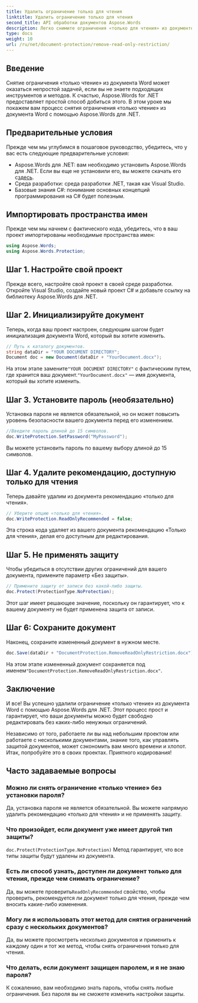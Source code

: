 ```yaml
---
title: Удалить ограничение только для чтения
linktitle: Удалить ограничение только для чтения
second_title: API обработки документов Aspose.Words
description: Легко снимите ограничения «только для чтения» из документов Word с помощью Aspose.Words for .NET с помощью нашего подробного пошагового руководства. Идеально подходит для разработчиков.
type: docs
weight: 10
url: /ru/net/document-protection/remove-read-only-restriction/
---
```

## Введение

Снятие ограничения «только чтение» из документа Word может оказаться непростой задачей, если вы не знаете подходящих инструментов и методов. К счастью, Aspose.Words for .NET предоставляет простой способ добиться этого. В этом уроке мы покажем вам процесс снятия ограничения «только чтение» из документа Word с помощью Aspose.Words для .NET.

## Предварительные условия

Прежде чем мы углубимся в пошаговое руководство, убедитесь, что у вас есть следующие предварительные условия:

-  Aspose.Words для .NET: вам необходимо установить Aspose.Words для .NET. Если вы еще не установили его, вы можете скачать его с[здесь](https://releases.aspose.com/words/net/).
- Среда разработки: среда разработки .NET, такая как Visual Studio.
- Базовые знания C#: понимание основных концепций программирования на C# будет полезным.

## Импортировать пространства имен

Прежде чем мы начнем с фактического кода, убедитесь, что в ваш проект импортированы необходимые пространства имен:

```csharp
using Aspose.Words;
using Aspose.Words.Protection;
```

## Шаг 1. Настройте свой проект

Прежде всего, настройте свой проект в своей среде разработки. Откройте Visual Studio, создайте новый проект C# и добавьте ссылку на библиотеку Aspose.Words для .NET.

## Шаг 2. Инициализируйте документ

Теперь, когда ваш проект настроен, следующим шагом будет инициализация документа Word, который вы хотите изменить.

```csharp
// Путь к каталогу документов.
string dataDir = "YOUR DOCUMENT DIRECTORY";
Document doc = new Document(dataDir + "YourDocument.docx");
```

 На этом этапе замените`"YOUR DOCUMENT DIRECTORY"` с фактическим путем, где хранится ваш документ.`"YourDocument.docx"` — имя документа, который вы хотите изменить.

## Шаг 3. Установите пароль (необязательно)

Установка пароля не является обязательной, но он может повысить уровень безопасности вашего документа перед его изменением.

```csharp
//Введите пароль длиной до 15 символов.
doc.WriteProtection.SetPassword("MyPassword");
```

Вы можете установить пароль по вашему выбору длиной до 15 символов.

## Шаг 4. Удалите рекомендацию, доступную только для чтения

Теперь давайте удалим из документа рекомендацию «только для чтения».

```csharp
// Уберите опцию «только для чтения».
doc.WriteProtection.ReadOnlyRecommended = false;
```

Эта строка кода удаляет из вашего документа рекомендацию «Только для чтения», делая его доступным для редактирования.

## Шаг 5. Не применять защиту

Чтобы убедиться в отсутствии других ограничений для вашего документа, примените параметр «Без защиты».

```csharp
// Примените защиту от записи без какой-либо защиты.
doc.Protect(ProtectionType.NoProtection);
```

Этот шаг имеет решающее значение, поскольку он гарантирует, что к вашему документу не будет применена защита от записи.

## Шаг 6: Сохраните документ

Наконец, сохраните измененный документ в нужном месте.

```csharp
doc.Save(dataDir + "DocumentProtection.RemoveReadOnlyRestriction.docx");
```

 На этом этапе измененный документ сохраняется под именем`"DocumentProtection.RemoveReadOnlyRestriction.docx"`.

## Заключение

И все! Вы успешно удалили ограничение «только чтение» из документа Word с помощью Aspose.Words для .NET. Этот процесс прост и гарантирует, что ваши документы можно будет свободно редактировать без каких-либо ненужных ограничений. 

Независимо от того, работаете ли вы над небольшим проектом или работаете с несколькими документами, знание того, как управлять защитой документов, может сэкономить вам много времени и хлопот. Итак, попробуйте это в своих проектах. Приятного кодирования!

## Часто задаваемые вопросы

### Можно ли снять ограничение «только чтение» без установки пароля?

Да, установка пароля не является обязательной. Вы можете напрямую удалить рекомендацию «только для чтения» и не применять защиту.

### Что произойдет, если документ уже имеет другой тип защиты?

`doc.Protect(ProtectionType.NoProtection)` Метод гарантирует, что все типы защиты будут удалены из документа.

### Есть ли способ узнать, доступен ли документ только для чтения, прежде чем снимать ограничение?

 Да, вы можете проверить`ReadOnlyRecommended` свойство, чтобы проверить, рекомендуется ли документ только для чтения, прежде чем вносить какие-либо изменения.

### Могу ли я использовать этот метод для снятия ограничений сразу с нескольких документов?

Да, вы можете просмотреть несколько документов и применить к каждому один и тот же метод, чтобы снять ограничения только для чтения.

### Что делать, если документ защищен паролем, и я не знаю пароля?

К сожалению, вам необходимо знать пароль, чтобы снять любые ограничения. Без пароля вы не сможете изменить настройки защиты.